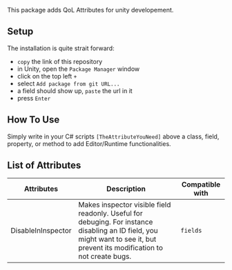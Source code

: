 This package adds QoL Attributes for unity developement.

## Setup
The installation is quite strait forward:
- `copy` the link of this repository
- in Unity, open the `Package Manager` window
- click on the top left `+`
- select `Add package from git URL...`
- a field should show up, `paste` the url in it
- press `Enter`

## How To Use
Simply write in your C# scripts `[TheAttributeYouNeed]` above a class, field, property, or method to add Editor/Runtime functionalities.

## List of Attributes

| Attributes | Description | Compatible with |
|---|---|---|
| DisableInInspector | Makes inspector visible field readonly. Useful for debuging. For instance disabling an ID field, you might want to see it, but prevent its modification to not create bugs. | `fields` |
